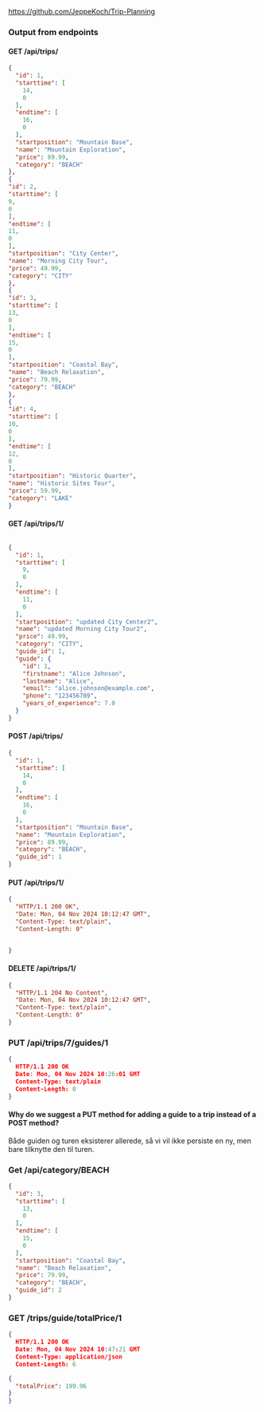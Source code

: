 https://github.com/JeppeKoch/Trip-Planning

### Output from endpoints

#### GET /api/trips/
```json
{
  "id": 1,
  "starttime": [
    14,
    0
  ],
  "endtime": [
    16,
    0
  ],
  "startposition": "Mountain Base",
  "name": "Mountain Exploration",
  "price": 89.99,
  "category": "BEACH"
},
{
"id": 2,
"starttime": [
9,
0
],
"endtime": [
11,
0
],
"startposition": "City Center",
"name": "Morning City Tour",
"price": 49.99,
"category": "CITY"
},
{
"id": 3,
"starttime": [
13,
0
],
"endtime": [
15,
0
],
"startposition": "Coastal Bay",
"name": "Beach Relaxation",
"price": 79.99,
"category": "BEACH"
},
{
"id": 4,
"starttime": [
10,
0
],
"endtime": [
12,
0
],
"startposition": "Historic Quarter",
"name": "Historic Sites Tour",
"price": 59.99,
"category": "LAKE"
}
```

#### GET /api/trips/1/
```json

{
  "id": 1,
  "starttime": [
    9,
    0
  ],
  "endtime": [
    11,
    0
  ],
  "startposition": "updated City Center2",
  "name": "updated Morning City Tour2",
  "price": 49.99,
  "category": "CITY",
  "guide_id": 1,
  "guide": {
    "id": 1,
    "firstname": "Alice Johnson",
    "lastname": "Alice",
    "email": "alice.johnson@example.com",
    "phone": "123456789",
    "years_of_experience": 7.0
  }
}

```


#### POST /api/trips/
```json
{
  "id": 1,
  "starttime": [
    14,
    0
  ],
  "endtime": [
    16,
    0
  ],
  "startposition": "Mountain Base",
  "name": "Mountain Exploration",
  "price": 89.99,
  "category": "BEACH",
  "guide_id": 1
}
```

#### PUT /api/trips/1/
```json
{
  "HTTP/1.1 200 OK",
  "Date: Mon, 04 Nov 2024 10:12:47 GMT",
  "Content-Type: text/plain",
  "Content-Length: 0"


}
```

#### DELETE /api/trips/1/
```json
{
  "HTTP/1.1 204 No Content",
  "Date: Mon, 04 Nov 2024 10:12:47 GMT",
  "Content-Type: text/plain",
  "Content-Length: 0"
}
```

### PUT /api/trips/7/guides/1
```json
{
  HTTP/1.1 200 OK
  Date: Mon, 04 Nov 2024 10:26:01 GMT
  Content-Type: text/plain
  Content-Length: 0
}
```

#### Why do we suggest a PUT method for adding a guide to a trip instead of a POST method? 
Både guiden og turen eksisterer allerede, så vi vil ikke persiste en ny, men bare tilknytte den til turen.

### Get /api/category/BEACH
```json
{
  "id": 3,
  "starttime": [
    13,
    0
  ],
  "endtime": [
    15,
    0
  ],
  "startposition": "Coastal Bay",
  "name": "Beach Relaxation",
  "price": 79.99,
  "category": "BEACH",
  "guide_id": 2
}
```

### GET /trips/guide/totalPrice/1
```json
{
  HTTP/1.1 200 OK
  Date: Mon, 04 Nov 2024 10:47:21 GMT
  Content-Type: application/json
  Content-Length: 6

{
  "totalPrice": 199.96
}
}
```

